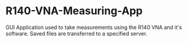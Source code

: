 # R140-VNA-Measuring-App
GUI Application used to take measurements using the R140 VNA and it's software. Saved files are transferred to a specified server.
